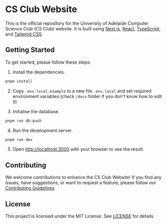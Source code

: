# CS Club Website

This is the official repository for the University of Adelaide Computer Science Club (CS Club) website. It is built using [Next.js](https://nextjs.org/), [React](https://reactjs.org/), [TypeScript](https://www.typescriptlang.org/), and [Tailwind CSS](https://tailwindcss.com/).

## Getting Started

To get started, please follow these steps:

1. Install the dependencies.

```bash
pnpm install
```

2. Copy `.env.local.example` to a new file `.env.local` and set required environment variables (check `/docs` folder if you don't know how to edit it)

3. Initialise the database.

```bash
pnpm run db:push
```

4. Run the development server.

```bash
pnpm run dev
```

5. Open [http://localhost:3000](http://localhost:3000) with your browser to see the result.

## Contributing

We welcome contributions to enhance the CS Club Website! If you find any issues, have suggestions, or want to request a feature, please follow our [Contributing Guidelines](CONTRIBUTING.md).

## License

This project is licensed under the MIT License.
See [LICENSE](LICENSE) for details.
